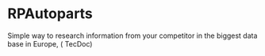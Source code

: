 # RPAutoparts
Simple way to research information from your competitor in the biggest data base in Europe, ( TecDoc)
